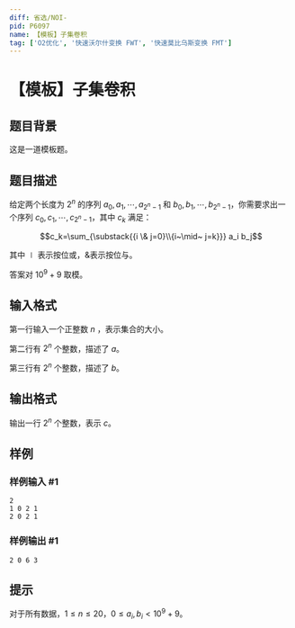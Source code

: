 ```yaml
---
diff: 省选/NOI-
pid: P6097
name: 【模板】子集卷积
tag: ['O2优化', '快速沃尔什变换 FWT', '快速莫比乌斯变换 FMT']
---
```

# 【模板】子集卷积
## 题目背景

这是一道模板题。
## 题目描述

给定两个长度为 $2^n$ 的序列 $a_0,a_1,\cdots,a_{2^n-1}$ 和 $b_0,b_1,\cdots,b_{2^n-1}$，你需要求出一个序列 $c_0,c_1,\cdots,c_{2^n-1}$，其中 $c_k$ 满足：

$$c_k=\sum_{\substack{{i \& j=0}\\{i~\mid~ j=k}}} a_i b_j$$

其中$~\mid~$表示按位或，$\&$表示按位与。

答案对 $10^9+9$ 取模。
## 输入格式

第一行输入一个正整数 $n$ ，表示集合的大小。

第二行有 $2^n$ 个整数，描述了 $a$。

第三行有 $2^n$ 个整数，描述了 $b$。
## 输出格式

输出一行 $2^n$ 个整数，表示 $c$。
## 样例

### 样例输入 #1
```
2
1 0 2 1
2 0 2 1
```
### 样例输出 #1
```
2 0 6 3
```
## 提示

对于所有数据，$1\le n\le 20$，$0\le a_i,b_i< 10^9+9$。
